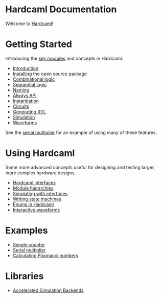 # Hardcaml Documentation

Welcome to [Hardcaml](https://github.com/janestreet/hardcaml)!

# Getting Started

Introducing the [key modules](https://v3.ocaml.org/p/hardcaml/v0.15.0/doc/Hardcaml/index.html)
and concepts in Hardcaml.

* [Introduction](introduction.mdx)
* [Installing](installing_with_opam.mdx) the open source package
* [Combinational logic](combinational_logic.mdx)
* [Sequential logic](sequential_logic.mdx)
* [Naming](naming.mdx)
* [Always API](always.mdx)
* [Instantiation](instantiation.mdx)
* [Circuits](circuits.mdx)
* [Generating RTL](rtl_generation.mdx)
* [Simulation](simulation.mdx)
* [Waveforms](waveforms.mdx)

See the [serial multiplier](serial_multiplier_example.mdx) for an example of using
many of these features.

# Using Hardcaml

Some more advanced concepts useful for designing and testing larger,
more complex hardware designs.

* [Hardcaml interfaces](hardcaml_interfaces.mdx)
* [Module hierarchies](module_hierarchy.mdx)
* [Simulating with interfaces](simulating_with_interfaces.mdx)
* [Writing state machines](state_machine_always_api.mdx)
* [Enums in Hardcaml](enums.mdx)
* [Interactive waveforms](waveterm_interactive_viewer.mdx)
<!--
* [Step testbenches](step_testbench.mdx)
-->

# Examples

* [Simple counter](counter_example.mdx)
* [Serial multiplier](serial_multiplier_example.mdx)
* [Calculating Fibonacci numbers](fibonacci_example.mdx)

# Libraries

* [Accelerated Simulation Backends](accelerating_simulations.mdx)
<!--
* [Verification tools](verification.mdx)
* [Converting from Verilog](hardcaml_of_verilog.mdx)
* [Xilinx library integration](hardcaml_xilinx)
-->

